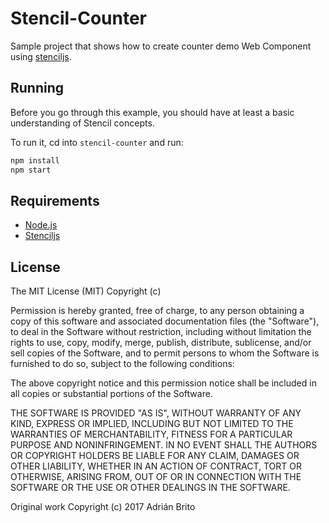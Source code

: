 # Stencil-Counter

Sample project that shows how to create counter demo Web Component using [stenciljs](https://stenciljs.com/).

## Running

Before you go through this example, you should have at least a basic understanding of Stencil concepts.

To run it, cd into `stencil-counter` and run:

```bash
npm install
npm start
```

## Requirements

* [Node.js](http://nodejs.org/)
* [Stenciljs](https://stenciljs.com/)

## License
   
The MIT License (MIT) Copyright (c)

Permission is hereby granted, free of charge, to any person obtaining a copy of this software and associated documentation files (the "Software"), to deal in the Software without restriction, including without limitation the rights to use, copy, modify, merge, publish, distribute, sublicense, and/or sell copies of the Software, and to permit persons to whom the Software is furnished to do so, subject to the following conditions:

The above copyright notice and this permission notice shall be included in all copies or substantial portions of the Software.

THE SOFTWARE IS PROVIDED "AS IS", WITHOUT WARRANTY OF ANY KIND, EXPRESS OR IMPLIED, INCLUDING BUT NOT LIMITED TO THE WARRANTIES OF MERCHANTABILITY, FITNESS FOR A PARTICULAR PURPOSE AND NONINFRINGEMENT. IN NO EVENT SHALL THE AUTHORS OR COPYRIGHT HOLDERS BE LIABLE FOR ANY CLAIM, DAMAGES OR OTHER LIABILITY, WHETHER IN AN ACTION OF CONTRACT, TORT OR OTHERWISE, ARISING FROM, OUT OF OR IN CONNECTION WITH THE SOFTWARE OR THE USE OR OTHER DEALINGS IN THE SOFTWARE.
   
Original work Copyright (c) 2017 Adrián Brito

